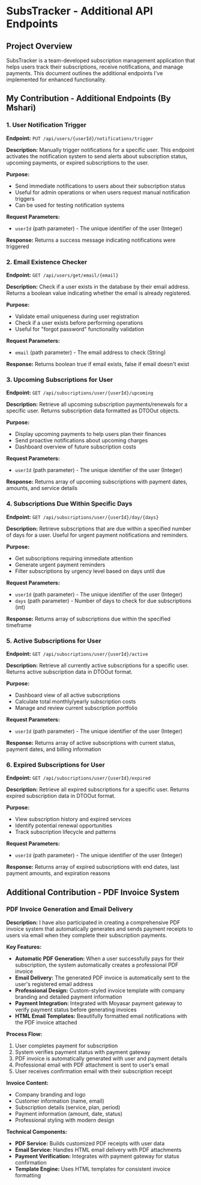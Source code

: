 
# SubsTracker - Additional API Endpoints

## Project Overview
SubsTracker is a team-developed subscription management application that helps users track their subscriptions, receive notifications, and manage payments. This document outlines the additional endpoints I've implemented for enhanced functionality.

## My Contribution - Additional Endpoints (By Mshari)

### 1. User Notification Trigger
**Endpoint:** `PUT /api/users/{userId}/notifications/trigger`

**Description:** Manually trigger notifications for a specific user. This endpoint activates the notification system to send alerts about subscription status, upcoming payments, or expired subscriptions to the user.

**Purpose:** 
- Send immediate notifications to users about their subscription status
- Useful for admin operations or when users request manual notification triggers
- Can be used for testing notification systems

**Request Parameters:**
- `userId` (path parameter) - The unique identifier of the user (Integer)

**Response:** Returns a success message indicating notifications were triggered

### 2. Email Existence Checker
**Endpoint:** `GET /api/users/get/email/{email}`

**Description:** Check if a user exists in the database by their email address. Returns a boolean value indicating whether the email is already registered.

**Purpose:**
- Validate email uniqueness during user registration
- Check if a user exists before performing operations
- Useful for "forgot password" functionality validation

**Request Parameters:**
- `email` (path parameter) - The email address to check (String)

**Response:** Returns boolean true if email exists, false if email doesn't exist

### 3. Upcoming Subscriptions for User
**Endpoint:** `GET /api/subscriptions/user/{userId}/upcoming`

**Description:** Retrieve all upcoming subscription payments/renewals for a specific user. Returns subscription data formatted as DTOOut objects.

**Purpose:**
- Display upcoming payments to help users plan their finances
- Send proactive notifications about upcoming charges
- Dashboard overview of future subscription costs

**Request Parameters:**
- `userId` (path parameter) - The unique identifier of the user (Integer)

**Response:** Returns array of upcoming subscriptions with payment dates, amounts, and service details

### 4. Subscriptions Due Within Specific Days
**Endpoint:** `GET /api/subscriptions/user/{userId}/day/{days}`

**Description:** Retrieve subscriptions that are due within a specified number of days for a user. Useful for urgent payment notifications and reminders.

**Purpose:**
- Get subscriptions requiring immediate attention
- Generate urgent payment reminders
- Filter subscriptions by urgency level based on days until due

**Request Parameters:**
- `userId` (path parameter) - The unique identifier of the user (Integer)
- `days` (path parameter) - Number of days to check for due subscriptions (int)

**Response:** Returns array of subscriptions due within the specified timeframe

### 5. Active Subscriptions for User
**Endpoint:** `GET /api/subscriptions/user/{userId}/active`

**Description:** Retrieve all currently active subscriptions for a specific user. Returns active subscription data in DTOOut format.

**Purpose:**
- Dashboard view of all active subscriptions
- Calculate total monthly/yearly subscription costs
- Manage and review current subscription portfolio

**Request Parameters:**
- `userId` (path parameter) - The unique identifier of the user (Integer)

**Response:** Returns array of active subscriptions with current status, payment dates, and billing information

### 6. Expired Subscriptions for User
**Endpoint:** `GET /api/subscriptions/user/{userId}/expired`

**Description:** Retrieve all expired subscriptions for a specific user. Returns expired subscription data in DTOOut format.

**Purpose:**
- View subscription history and expired services
- Identify potential renewal opportunities
- Track subscription lifecycle and patterns

**Request Parameters:**
- `userId` (path parameter) - The unique identifier of the user (Integer)

**Response:** Returns array of expired subscriptions with end dates, last payment amounts, and expiration reasons

## Additional Contribution - PDF Invoice System

### PDF Invoice Generation and Email Delivery
**Description:** I have also participated in creating a comprehensive PDF invoice system that automatically generates and sends payment receipts to users via email when they complete their subscription payments.

**Key Features:**
- **Automatic PDF Generation:** When a user successfully pays for their subscription, the system automatically creates a professional PDF invoice
- **Email Delivery:** The generated PDF invoice is automatically sent to the user's registered email address
- **Professional Design:** Custom-styled invoice template with company branding and detailed payment information
- **Payment Integration:** Integrated with Moyasar payment gateway to verify payment status before generating invoices
- **HTML Email Templates:** Beautifully formatted email notifications with the PDF invoice attached

**Process Flow:**
1. User completes payment for subscription
2. System verifies payment status with payment gateway
3. PDF invoice is automatically generated with user and payment details
4. Professional email with PDF attachment is sent to user's email
5. User receives confirmation email with their subscription receipt

**Invoice Content:**
- Company branding and logo
- Customer information (name, email)
- Subscription details (service, plan, period)
- Payment information (amount, date, status)
- Professional styling with modern design

**Technical Components:**
- **PDF Service:** Builds customized PDF receipts with user data
- **Email Service:** Handles HTML email delivery with PDF attachments
- **Payment Verification:** Integrates with payment gateway for status confirmation
- **Template Engine:** Uses HTML templates for consistent invoice formatting
